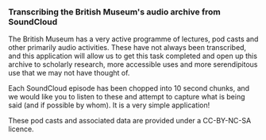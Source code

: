 ### Transcribing the British Museum's audio archive from SoundCloud

The British Museum has a very active programme of lectures, pod casts and other primarily audio activities.
These have not always been transcribed, and this application will allow us to get this task completed and open up this 
archive to scholarly research, more accessible uses and more serendipitous use that we may not have thought of.

Each SoundCloud episode has been chopped into 10 second chunks, and we would like you to listen to these and attempt to
capture what is being said (and if possible by whom). It is a very simple application!

These pod casts and associated data are provided under a CC-BY-NC-SA licence.
